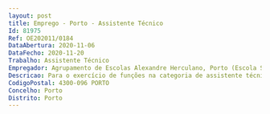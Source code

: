 ```yaml
--- 
layout: post
title: Emprego - Porto - Assistente Técnico
Id: 81975
Ref: OE202011/0184
DataAbertura: 2020-11-06
DataFecho: 2020-11-20
Trabalho: Assistente Técnico
Empregador: Agrupamento de Escolas Alexandre Herculano, Porto (Escola Secundária Alexandre Herculano, Porto - Sede)
Descricao: Para o exercício de funções na categoria de assistente técnico, tal como descrito no anexo referido no n.º 2 do art.º 88º da LTFP, para os serviços administrativos, compreendendo designadamente as atividades à gestão de alunos, pessoal, orçamento, contabilidade, património, aprovisionamento, secretaria, arquivo e expediente.
CodigoPostal: 4300-096 PORTO
Concelho: Porto
Distrito: Porto
--- 
```

